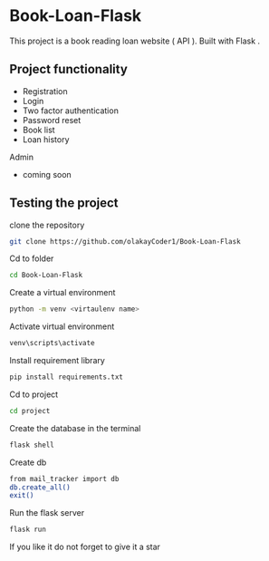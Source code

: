# Book-Loan-Flask
This project is a book reading loan website ( API ). Built with Flask .
## Project functionality
  - Registration
  - Login
  - Two factor authentication
  - Password reset
  - Book list
  - Loan history
  
 Admin 
  - coming soon
  

## Testing the project 

clone the repository
```sh
git clone https://github.com/olakayCoder1/Book-Loan-Flask
```
Cd to folder
```sh
cd Book-Loan-Flask
```
Create a virtual environment 
```sh
python -m venv <virtaulenv name>
```
Activate virtual environment 
```sh
venv\scripts\activate
```
Install requirement library

```sh
pip install requirements.txt
```
Cd to project 
```sh
cd project
```
Create the database in the terminal
```sh
flask shell
```
Create db
```sh
from mail_tracker import db
db.create_all()
exit()
```
Run the flask server
```sh
flask run
```
If you like it do not forget to give it a star
